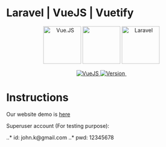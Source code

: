 # Laravel | VueJS | Vuetify

<p align="center">
  <a href="https://vuejs.org/"><img src="http://vuejs.org/images/logo.png" height="100" alt="Vue.JS"></a>
  <a href="https://vuetifyjs.com"><img width="100"src="https://vuetifyjs.com/static/doc-images/logo.svg"></a>
  <a href="https://laravel.com/"><img src="https://laravel.com/assets/img/components/logo-laravel.svg" alt="Laravel" height="100"></a>
</p>  
<p align="center">
  <a href="https://www.npmjs.com/package/vue">
    <img src="https://img.shields.io/badge/vuejs-2.5.x-green.svg" alt="VueJS">
  </a> 
  <a href="https://www.npmjs.com/package/vuetify">
    <img src="https://img.shields.io/npm/v/vuetify.svg" alt="Version">
  </a>
  <a href="https://packagist.org/packages/laravel/framework">
    <img src="https://poser.pugx.org/laravel/framework/v/stable.svg" alt="">
  </a>  
</p>



# Instructions

Our website demo is [here](http://35.231.98.205/ "Plantastic")

<p>Superuser account (For testing purpose):</p>
..* id: john.k@gmail.com
..* pwd: 12345678 

